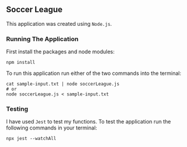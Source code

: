 ## Soccer League

This application was created using `Node.js`.

### Running The Application

First install the packages and node modules:

```
npm install
```

To run this application run either of the two commands into the terminal:

```
cat sample-input.txt | node soccerLeague.js
# or
node soccerLeague.js < sample-input.txt
```

### Testing

I have used `Jest` to test my functions. To test the application run the following commands in your terminal:

```
npx jest --watchAll
```
